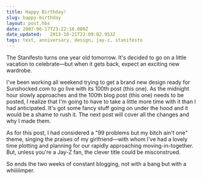 ```yaml
---
title: Happy Birthday!
slug: happy-birthday
layout: post.hbs
date: 2007-06-17T23:22:18.000Z
date_updated:   2013-10-21T22:09:02.953Z
tags: text, anniversary, design, jay-z, stanifesto
---
```


The Stanifesto turns one year old tomorrow. It's decided to go on a little vacation to celebrate&mdash;but when it gets back, expect an exciting new wardrobe.<!--more-->

I've been working all weekend trying to get a brand new design ready for Sunshocked.com to go live with its 100th post (this one). As the midnight hour slowly approaches and the 100th blog post (this one) needs to be posted, I realize that I'm going to have to take a little more time with it than I had anticipated. It's got some fancy stuff going on under the hood and it would be a shame to rush it. The next post will cover all the changes and why I made them.

As for this post, I had considered a "99 problems but my bitch ain't one" theme, singing the praises of my girlfriend&mdash;with whom I've had a lovely time plotting and planning for our rapidly approaching moving-in-together. But, unless you're a Jay-Z fan, the clever title could be misconstrued.

So ends the two weeks of constant blogging, not with a bang but with a whiiiiimper.
